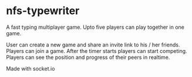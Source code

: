 # nfs-typewriter
A fast typing multiplayer game. Upto five players can play together in one game.

User can create a new game and share an invite link to his / her friends.
Players can join a game. 
After the timer starts players can start competing.
Players can see the position and progress of their peers in realtime.

Made with socket.io

